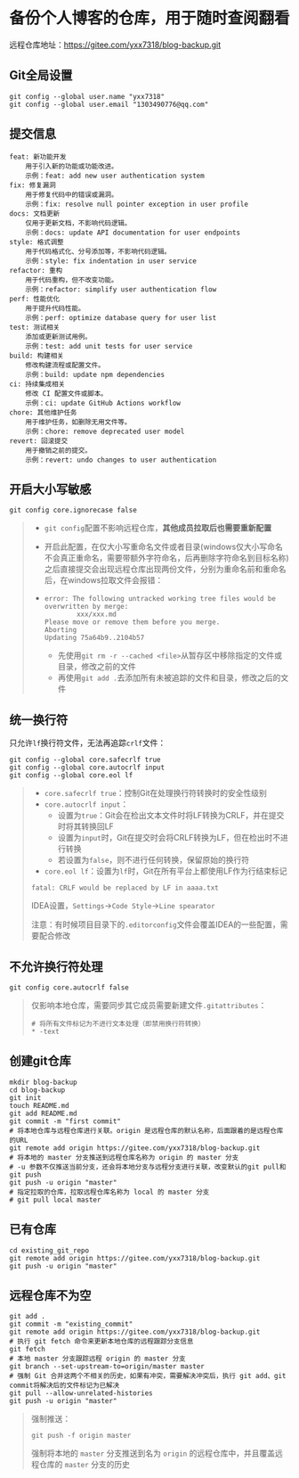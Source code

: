 # 备份个人博客的仓库，用于随时查阅翻看

远程仓库地址：https://gitee.com/yxx7318/blog-backup.git

## Git全局设置

```
git config --global user.name "yxx7318"
git config --global user.email "1303490776@qq.com"
```

## 提交信息

```
feat: 新功能开发
	用于引入新的功能或功能改进。
	示例：feat: add new user authentication system
fix: 修复漏洞
	用于修复代码中的错误或漏洞。
	示例：fix: resolve null pointer exception in user profile
docs: 文档更新
	仅用于更新文档，不影响代码逻辑。
	示例：docs: update API documentation for user endpoints
style: 格式调整
	用于代码格式化、分号添加等，不影响代码逻辑。
	示例：style: fix indentation in user service
refactor: 重构
	用于代码重构，但不改变功能。
	示例：refactor: simplify user authentication flow
perf: 性能优化
	用于提升代码性能。
	示例：perf: optimize database query for user list
test: 测试相关
	添加或更新测试用例。
	示例：test: add unit tests for user service
build: 构建相关
	修改构建流程或配置文件。
	示例：build: update npm dependencies
ci: 持续集成相关
	修改 CI 配置文件或脚本。
	示例：ci: update GitHub Actions workflow
chore: 其他维护任务
	用于维护任务，如删除无用文件等。
	示例：chore: remove deprecated user model
revert: 回滚提交
	用于撤销之前的提交。
	示例：revert: undo changes to user authentication
```

## 开启大小写敏感

```
git config core.ignorecase false
```

> - `git config`配置不影响远程仓库，**其他成员拉取后也需要重新配置**
>
> - 开启此配置，在仅大小写重命名文件或者目录(windows仅大小写命名不会真正重命名，需要带额外字符命名，后再删除字符命名到目标名称)之后直接提交会出现远程仓库出现两份文件，分别为重命名前和重命名后，在windows拉取文件会报错：
>
> - ```
>   error: The following untracked working tree files would be overwritten by merge:
>           xxx/xxx.md
>   Please move or remove them before you merge.
>   Aborting
>   Updating 75a64b9..2104b57
>   ```
>   
>   - 先使用`git rm -r --cached <file>`从暂存区中移除指定的文件或目录，修改之前的文件
>   - 再使用`git add .`去添加所有未被追踪的文件和目录，修改之后的文件

## 统一换行符

只允许`lf`换行符文件，无法再追踪`crlf`文件：

```
git config --global core.safecrlf true
git config --global core.autocrlf input
git config --global core.eol lf
```

> - `core.safecrlf true`：控制Git在处理换行符转换时的安全性级别
> - `core.autocrlf input`：
>   - 设置为`true`：Git会在检出文本文件时将LF转换为CRLF，并在提交时将其转换回LF
>   - 设置为`input`时，Git在提交时会将CRLF转换为LF，但在检出时不进行转换
>   - 若设置为`false`，则不进行任何转换，保留原始的换行符
> - `core.eol lf`：设置为`lf`时，Git在所有平台上都使用LF作为行结束标记
>
> ```
> fatal: CRLF would be replaced by LF in aaaa.txt
> ```
>
> IDEA设置，`Settings`->`Code Style`->`Line spearator`
>
> 注意：有时候项目目录下的`.editorconfig`文件会覆盖IDEA的一些配置，需要配合修改

## 不允许换行符处理

```
git config core.autocrlf false
```

> 仅影响本地仓库，需要同步其它成员需要新建文件`.gitattributes`：
>
> ```
> # 将所有文件标记为不进行文本处理（即禁用换行符转换）
> * -text
> ```

## 创建git仓库

```
mkdir blog-backup
cd blog-backup
git init 
touch README.md
git add README.md
git commit -m "first commit"
# 将本地仓库与远程仓库进行关联。origin 是远程仓库的默认名称，后面跟着的是远程仓库的URL
git remote add origin https://gitee.com/yxx7318/blog-backup.git
# 将本地的 master 分支推送到远程仓库名称为 origin 的 master 分支
# -u 参数不仅推送当前分支，还会将本地分支与远程分支进行关联，改变默认的git pull和git push
git push -u origin "master"
# 指定拉取的仓库，拉取远程仓库名称为 local 的 master 分支
# git pull local master
```

## 已有仓库

```
cd existing_git_repo
git remote add origin https://gitee.com/yxx7318/blog-backup.git
git push -u origin "master"
```

## 远程仓库不为空

```
git add .
git commit -m "existing_commit"
git remote add origin https://gitee.com/yxx7318/blog-backup.git
# 执行 git fetch 命令来更新本地仓库的远程跟踪分支信息
git fetch
# 本地 master 分支跟踪远程 origin 的 master 分支
git branch --set-upstream-to=origin/master master
# 强制 Git 合并这两个不相关的历史，如果有冲突，需要解决冲突后，执行 git add、git commit将解决后的文件标记为已解决
git pull --allow-unrelated-histories
git push -u origin "master"
```

> 强制推送：
>
> ```
> git push -f origin master
> ```
>
> 强制将本地的 `master` 分支推送到名为 `origin` 的远程仓库中，并且覆盖远程仓库的 `master` 分支的历史
